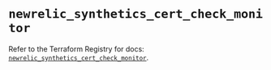 # `newrelic_synthetics_cert_check_monitor`

Refer to the Terraform Registry for docs: [`newrelic_synthetics_cert_check_monitor`](https://registry.terraform.io/providers/newrelic/newrelic/3.51.0/docs/resources/synthetics_cert_check_monitor).
